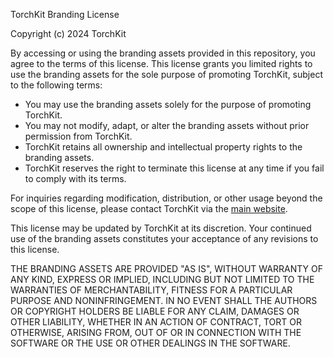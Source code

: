 TorchKit Branding License

Copyright (c) 2024 TorchKit

By accessing or using the branding assets provided in this repository, you agree to the terms of this license. This license grants you limited rights to use the branding assets for the sole purpose of promoting TorchKit, subject to the following terms:

- You may use the branding assets solely for the purpose of promoting TorchKit.
- You may not modify, adapt, or alter the branding assets without prior permission from TorchKit.
- TorchKit retains all ownership and intellectual property rights to the branding assets.
- TorchKit reserves the right to terminate this license at any time if you fail to comply with its terms.

For inquiries regarding modification, distribution, or other usage beyond the scope of this license, please contact TorchKit via the [main website](https://torchkit.co).

This license may be updated by TorchKit at its discretion. Your continued use of the branding assets constitutes your acceptance of any revisions to this license.

THE BRANDING ASSETS ARE PROVIDED "AS IS", WITHOUT WARRANTY OF ANY KIND, EXPRESS OR
IMPLIED, INCLUDING BUT NOT LIMITED TO THE WARRANTIES OF MERCHANTABILITY,
FITNESS FOR A PARTICULAR PURPOSE AND NONINFRINGEMENT. IN NO EVENT SHALL THE
AUTHORS OR COPYRIGHT HOLDERS BE LIABLE FOR ANY CLAIM, DAMAGES OR OTHER
LIABILITY, WHETHER IN AN ACTION OF CONTRACT, TORT OR OTHERWISE, ARISING FROM,
OUT OF OR IN CONNECTION WITH THE SOFTWARE OR THE USE OR OTHER DEALINGS IN THE
SOFTWARE.